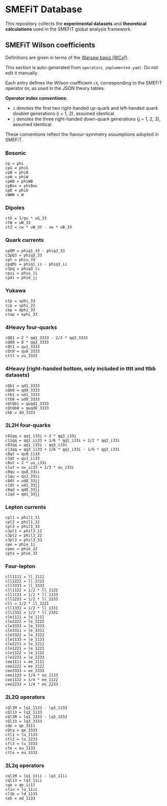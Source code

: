 # SMEFiT Database

This repository collects the **experimental datasets** and **theoretical calculations** used in the SMEFiT global analysis framework.  

<!-- BEGIN: SMEFT-OPERATORS -->
## SMEFiT Wilson coefficients

Definitions are given in terms of the [Warsaw basis (WCxf)](https://wcxf.github.io/assets/pdf/SMEFT.Warsaw.pdf).

This section is auto-generated from `operators_implemented.yaml`. Do not edit it manually.

Each entry defines the Wilson coefficient `cX`, corresponding to the SMEFiT operator `OX`, as used in the JSON theory tables.

**Operator index conventions:**
- `i` denotes the first two right-handed up-quark and left-handed quark doublet generations (i = 1, 2), assumed identical.
- `j` denotes the three right-handed down-quark generations (j = 1, 2, 3), assumed identical.

These conventions reflect the flavour-symmetry assumptions adopted in SMEFiT.

### Bosonic

```text
cp = phi
cpG = phiG
cpB = phiB
cpW = phiW
cpWB = phiWB
cpBox = phiBox
cpD = phiD
cWWW = W
```

### Dipoles

```text
ctG = 1/gs * uG_33
ctW = uW_33
ctZ = cw * uW_33 - sw * uB_33
```

### Quark currents

```text
cpQM = phiq1_33 - phiq3_33
c3pQ3 = phiq3_33
cpt = phiu_33
cpqMi = phiq1_ii - phiq3_ii
c3pq = phiq3_ii
cpui = phiu_ii
cpdi = phid_jj
```

### Yukawa

```text
ctp = uphi_33
ccp = uphi_22
cbp = dphi_33
ctap = ephi_33
```

### 4Heavy four-quarks

```text
cQQ1 = 2 * qq1_3333 - 2/3 * qq3_3333
cQQ8 = 8 * qq3_3333
cQt1 = qu1_3333
cQt8 = qu8_3333
ctt1 = uu_3333
```

### 4Heavy (right-handed bottom, only included in tttt and ttbb datasets)

```text
cQb1 = qd1_3333
cQb8 = qd8_3333
ctb1 = ud1_3333
ctb8 = ud8_3333
cQtQb1 = quqd1_3333
cQtQb8 = quqd8_3333
cbb = dd_3333
```

### 2L2H four-quarks

```text
c81qq = qq1_i33i + 3 * qq3_i33i
c11qq = qq1_ii33 + 1/6 * qq1_i33i + 1/2 * qq3_i33i
c83qq = qq1_i33i - qq3_i33i
c13qq = qq3_ii33 + 1/6 * qq1_i33i - 1/6 * qq3_i33i
c8qt = qu8_ii33
c1qt = qu1_ii33
c8ut = 2 * uu_i33i
c1ut = uu_ii33 + 1/3 * uu_i33i
c8qu = qu8_33ii
c1qu = qu1_33ii
c8dt = ud8_33jj
c1dt = ud1_33jj
c8qd = qd8_33jj
c1qd = qd1_33jj
```

### Lepton currents

```text
cpl1 = phil1_11
cpl2 = phil1_22
cpl3 = phil1_33
c3pl1 = phil3_11
c3pl2 = phil3_22
c3pl3 = phil3_33
cpe = phie_11
cpmu = phie_22
cpta = phie_33
```

### Four-lepton

```text
cll1111 = ll_1111
cll2222 = ll_2222
cll3333 = ll_3333
cll1122 = 1/2 * ll_1122
cll1133 = 1/2 * ll_1133
cll2233 = 1/2 * ll_2233
cll = 1/2 * ll_1221
cll1331 = 1/2 * ll_1331
cll2332 = 1/2 * ll_2332
cle1111 = le_1111
cle2222 = le_2222
cle3333 = le_3333
cle3311 = le_3311
cle3322 = le_3322
cle1133 = le_1133
cle2211 = le_2211
cle1221 = le_1221
cle1122 = le_1122
cle2233 = le_2233
cee1111 = ee_1111
cee2222 = ee_2222
cee3333 = ee_3333
cee1133 = 1/4 * ee_1133
cee1122 = 1/4 * ee_1122
cee2233 = 1/4 * ee_2233
```

### 2L2Q operators

```text
cQl1M = lq1_1133 - lq3_1133
cQl13 = lq3_1133
cQl3M = lq1_3333 - lq3_3333
cQl33 = lq3_3333
cQe = qe_3311
cQta = qe_3333
ctl1 = lu_1133
ctl2 = lu_2233
ctl3 = lu_3333
cte = eu_1133
ctta = eu_3333
```

### 2L2q operators

```text
cql1M = lq1_11ii - lq3_11ii
cql13 = lq3_11ii
cqe = qe_ii11
cl1u = lu_11ii
cl1b = ld_1133
ceb = ed_1133
```


<!-- END: SMEFT-OPERATORS -->